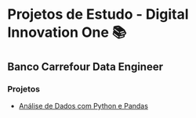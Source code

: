 # Projetos de Estudo - Digital Innovation One :books:
## Banco Carrefour Data Engineer
### Projetos
- [Análise de Dados com Python e Pandas](https://github.com/tiagowalzer/digital_innovation_one/blob/main/banco_carrefour_data_engineer/project/data_analytics_with_python_and_pandas/README.md)

